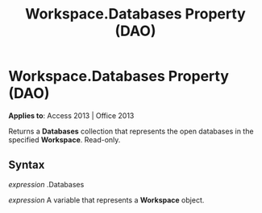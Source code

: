 ﻿---
title: Workspace.Databases Property (DAO)
TOCTitle: Databases Property
ms:assetid: cd9950e7-f6f9-86d1-208e-18c0e5dcc9aa
ms:mtpsurl: https://msdn.microsoft.com/en-us/library/Ff834485(v=office.15)
ms:contentKeyID: 48547771
ms.date: 09/18/2015
mtps_version: v=office.15
f1_keywords:
- dao360.chm1053174
f1_categories:
- Office.Version=v15
---

# Workspace.Databases Property (DAO)


**Applies to**: Access 2013 | Office 2013

Returns a **Databases** collection that represents the open databases in the specified **Workspace**. Read-only.

## Syntax

*expression* .Databases

*expression* A variable that represents a **Workspace** object.

